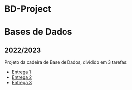 # BD-Project

# Bases de Dados

## 2022/2023

Projeto da cadeira de Base de Dados, dividido em 3 tarefas:

- [Entrega 1](/project01/)
- [Entrega 2](/projeto02/)
- [Entrega 3](/project03/)
